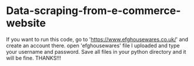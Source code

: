 # Data-scraping-from-e-commerce-website
If you want to run this code, go to 'https://www.efghousewares.co.uk/' and create an account there.
open 'efghousewares' file I uploaded and type your username and password.
Save all files in your python directory and it will be fine.
THANKS!!!
